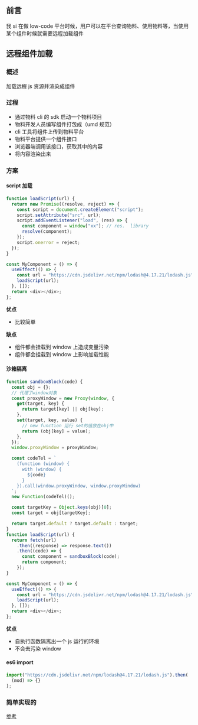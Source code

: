 ## 前言

我 si 在做 low-code 平台时候，用户可以在平台查询物料、使用物料等，当使用某个组件时候就需要远程加载组件

## 远程组件加载

### 概述

加载远程 js 资源并渲染成组件

### 过程

- 通过物料 cli 的 sdk 启动一个物料项目
- 物料开发人员编写组件打包成（umd 规范）
- cli 工具将组件上传到物料平台
- 物料平台提供一个组件接口
- 浏览器端调用该接口，获取其中的内容
- 将内容渲染出来

### 方案

#### script 加载

```js
function loadScript(url) {
  return new Promise((resolve, reject) => {
    const script = document.createElement("script");
    script.setAttribute("src", url);
    script.addEventListener("load", (res) => {
      const component = window["xx"]; // res.  library
      resolve(component);
    });
    script.onerror = reject;
  });
}

const MyComponent = () => {
  useEffect(() => {
    const url = "https://cdn.jsdelivr.net/npm/lodash@4.17.21/lodash.js";
    loadScript(url);
  }, []);
  return <div></div>;
};
```

**优点**

- 比较简单

**缺点**

- 组件都会挂载到 window 上造成变量污染
- 组件都会挂载到 window 上影响加载性能

#### 沙箱隔离

```js
function sandboxBlock(code) {
  const obj = {};
  // 代理了window对象
  const proxyWindow = new Proxy(window, {
    get(target, key) {
      return target[key] || obj[key];
    },
    set(target, key, value) {
      // new function 运行 set的值放在obj中
      return (obj[key] = value);
    },
  });
  window.proxyWindow = proxyWindow;

  const codeTel = `
    (function (window) {
      with (window) {
        ${code}
      }
    }).call(window.proxyWindow, window.proxyWindow)
  `;
  new Function(codeTel)();

  const targetKey = Object.keys(obj)[0];
  const target = obj[targetKey];

  return target.default ? target.default : target;
}
function loadScript(url) {
  return fetch(url)
    .then((response) => response.text())
    .then((code) => {
      const component = sandboxBlock(code);
      return component;
    });
}

const MyComponent = () => {
  useEffect(() => {
    const url = "https://cdn.jsdelivr.net/npm/lodash@4.17.21/lodash.js";
    loadScript(url);
  }, []);
  return <div></div>;
};
```

**优点**

- 自执行函数隔离出一个 js 运行的环境
- 不会去污染 window

#### es6 import

```js
import("https://cdn.jsdelivr.net/npm/lodash@4.17.21/lodash.js").then(
  (mod) => {}
);
```

### 简单实现的

[参考](https://github.com/qingji-fe/tools/blob/main/sandbox-import/src/index.js)
